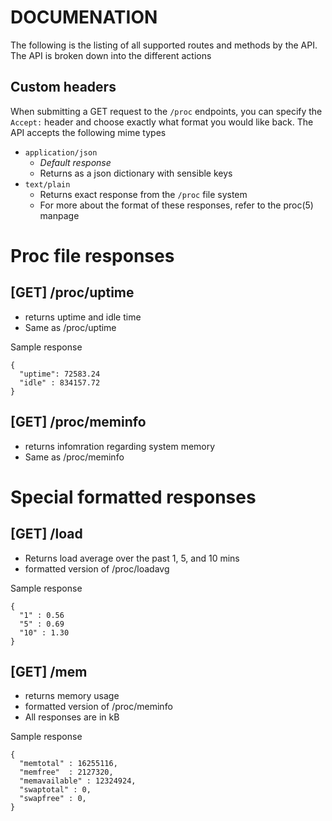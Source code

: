 DOCUMENATION
============

The following is the listing of all supported routes and methods by the API.
The API is broken down into the different actions

Custom headers
--------------

When submitting a GET request to the `/proc` endpoints,
you can specify the `Accept:` header and choose
exactly what format you would like back. The API accepts the following mime
types

* `application/json`
  * *Default response*
  * Returns as a json dictionary with sensible keys
* `text/plain`
  * Returns exact response from the `/proc` file system
  * For more about the format of these responses, refer to the proc(5) manpage

Proc file responses
============

[GET] /proc/uptime
-------------

* returns uptime and idle time
* Same as /proc/uptime

Sample response

```
{
  "uptime": 72583.24
  "idle" : 834157.72
}
```

[GET] /proc/meminfo
-------------------

* returns infomration regarding system memory
* Same as /proc/meminfo

Special formatted responses
===========================

[GET] /load
----------

* Returns load average over the past 1, 5, and 10 mins
* formatted version of /proc/loadavg

Sample response

```
{
  "1" : 0.56
  "5" : 0.69
  "10" : 1.30
}
```

[GET] /mem
----------

* returns memory usage
* formatted version of /proc/meminfo
* All responses are in kB

Sample response

```
{
  "memtotal" : 16255116,
  "memfree"  : 2127320,
  "memavailable" : 12324924,
  "swaptotal" : 0,
  "swapfree" : 0,
}
```
